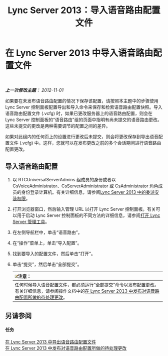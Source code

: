 ﻿---
title: Lync Server 2013：导入语音路由配置文件
TOCTitle: 导入语音路由配置文件
ms:assetid: 4bac05e5-ed8b-4f10-96b0-b8a65ff356ec
ms:mtpsurl: https://technet.microsoft.com/zh-cn/library/Gg398301(v=OCS.15)
ms:contentKeyID: 49312784
ms.date: 05/19/2016
mtps_version: v=OCS.15
ms.translationtype: HT
---

# 在 Lync Server 2013 中导入语音路由配置文件

 

_**上一次修改主题：** 2012-11-01_

如果要在未发布语音路由配置的情况下保存该配置，请按照本主题中的步骤使用 Lync Server 控制面板配置导出和导入命令来保存和检索语音路由配置快照。导入语音路由配置文件 (.vcfg) 时，如果已更改服务器上的语音路由配置，则会在 Lync Server 控制面板的“语音路由”组的页面中指明有尚未提交的语音路由更改。这些未提交的更改是两种需要调节的配置之间的差异。

如果对此组内的任何页上的设置进行更改后未提交，则会将更改保存到导出语音配置文件 (.vcfg) 中。这样，您就可以在发布更改之前的多个会话期间进行语音路由配置更改。

## 导入语音路由配置

1.  以 RTCUniversalServerAdmins 组成员的身份或者以 CsVoiceAdministrator、CsServerAdministrator 或 CsAdministrator 角色成员的身份登录计算机。有关详细信息，请参阅[Lync Server 2013 中的委派安装权限](lync-server-2013-delegate-setup-permissions.md)。

2.  打开浏览器窗口，然后输入管理 URL 以打开 Lync Server 控制面板。有关可以用于启动 Lync Server 控制面板的不同方法的详细信息，请参阅[打开 Lync Server 管理工具](lync-server-2013-open-lync-server-administrative-tools.md)。

3.  在左侧导航栏中，单击“语音路由”。

4.  在“操作”菜单上，单击“导入配置”。

5.  找到要导入的配置文件，然后单击“打开”。

6.  单击“提交”，然后单击“全部提交”。
    
    <table>
    <thead>
    <tr class="header">
    <th><img src="images/Dn783119.note(OCS.15).gif" title="note" alt="note" />注意：</th>
    </tr>
    </thead>
    <tbody>
    <tr class="odd">
    <td>任何时候导入语音配置文件，都必须运行“全部提交”命令以发布配置更改。有关详细信息，请参阅操作文档中的<a href="lync-server-2013-publish-pending-changes-to-the-voice-routing-configuration.md">在 Lync Server 2013 中发布对语音路由配置所做的待处理更改</a>。</td>
    </tr>
    </tbody>
    </table>


## 另请参阅

#### 任务

[在 Lync Server 2013 中导出语音路由配置文件](lync-server-2013-export-a-voice-route-configuration-file.md)  
[在 Lync Server 2013 中发布对语音路由配置所做的待处理更改](lync-server-2013-publish-pending-changes-to-the-voice-routing-configuration.md)

